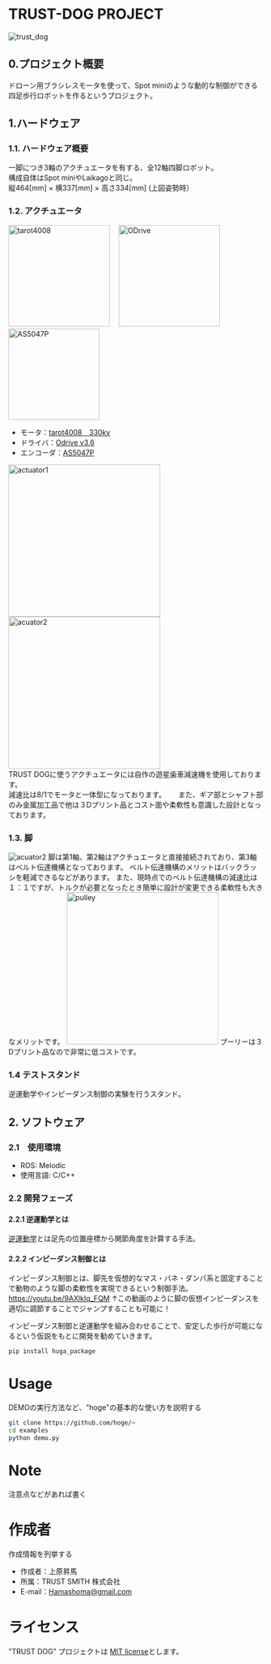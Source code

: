 # TRUST-DOG PROJECT
 <img width="" alt="trust_dog" src="https://github.com/Ohaginia/TRUST-DOG/blob/master/docs/images/trust_dog1.PNG?raw=true">     
 
## 0.プロジェクト概要
ドローン用ブラシレスモータを使って、Spot miniのような動的な制御ができる四足歩行ロボットを作るというプロジェクト。 
## 1.ハードウェア
### 1.1. ハードウェア概要

一脚につき3軸のアクチュエータを有する、全12軸四脚ロボット。  
構成自体はSpot miniやLaikagoと同じ。  
縦464[mm] × 横337[mm] × 高さ334[mm] (上図姿勢時）

### 1.2. アクチュエータ
 <img width="200" alt="tarot4008" src="https://github.com/Ohaginia/TRUST-DOG/blob/master/docs/images/tarot4008.jpg?raw=true"> 　<img width="200" alt="ODrive" src="https://github.com/Ohaginia/TRUST-DOG/blob/master/docs/images/odrive.jpg?raw=true">  <img width="180" alt="AS5047P" src="https://github.com/Ohaginia/TRUST-DOG/blob/master/docs/images/AS5047P.jpeg?raw=true">  

+ モータ：[tarot4008　330kv](https://www.aliexpress.com/i/32697306634.html)
+ ドライバ：[Odrive v3.6](https://odriverobotics.com/)  
+ エンコーダ：[AS5047P](https://www.mouser.jp/ProductDetail/ams/AS5047P-TS_EK_AB?qs=Rt6VE0PE%2FOfJKFTMKo%252BL0Q%3D%3D)  

<img width="300" alt="actuator1" src="https://github.com/Ohaginia/TRUST-DOG/blob/master/docs/images/actuator_tsd.PNG?raw=true">   <img width="300" alt="acuator2" src="https://github.com/Ohaginia/TRUST-DOG/blob/master/docs/images/actuator2_tsd.PNG?raw=true">  
TRUST DOGに使うアクチュエータには自作の遊星歯車減速機を使用しております。  
減速比は8/1でモータと一体型になっております。　　
また、ギア部とシャフト部のみ金属加工品で他は３Dプリント品とコスト面や柔軟性も意識した設計となっております。

### 1.3. 脚
<img width="" alt="acuator2" src="https://github.com/Ohaginia/TRUST-DOG/blob/master/docs/images/leg_tsd.PNG?raw=true">    
脚は第1軸、第2軸はアクチュエータと直接接続されており、第3軸はベルト伝達機構となっております。  
ベルト伝達機構のメリットはバックラッシを軽減できるなどがあります。  
また、現時点でのベルト伝達機構の減速比は１：１ですが、トルクが必要となったとき簡単に設計が変更できる柔軟性も大きなメリットです。  
<img width="300" alt="pulley" src="https://github.com/Ohaginia/TRUST-DOG/blob/master/docs/images/pulley_tsd.PNG?raw=true">  
プーリーは３Dプリント品なので非常に低コストです。

### 1.4 テストスタンド
逆運動学やインピーダンス制御の実験を行うスタンド。

## 2. ソフトウェア
### 2.1　使用環境
+ ROS: Melodic
+ 使用言語: C/C++

### 2.2 開発フェーズ


#### 2.2.1 逆運動学とは
[逆運動学](https://en.wikipedia.org/wiki/Inverse_kinematics)とは足先の位置座標から関節角度を計算する手法。


#### 2.2.2 インピーダンス制御とは
インピーダンス制御とは、脚先を仮想的なマス・バネ・ダンパ系と固定することで動物のような脚の柔軟性を実現できるという制御手法。
https://youtu.be/9AXlkIq_FQM
↑この動画のように脚の仮想インピーダンスを適切に調節することでジャンプすることも可能に！

インピーダンス制御と逆運動学を組み合わせることで、安定した歩行が可能になるという仮説をもとに開発を勧めていきます。



```bash
pip install huga_package
```

# Usage

DEMOの実行方法など、"hoge"の基本的な使い方を説明する

```bash
git clone https://github.com/hoge/~
cd examples
python demo.py
```

# Note

注意点などがあれば書く

# 作成者

作成情報を列挙する

* 作成者：上原昇馬
* 所属：TRUST SMITH 株式会社
* E-mail：Hamashoma@gmail.com

# ライセンス

"TRUST DOG" プロジェクトは [MIT license](https://en.wikipedia.org/wiki/MIT_License)とします。
